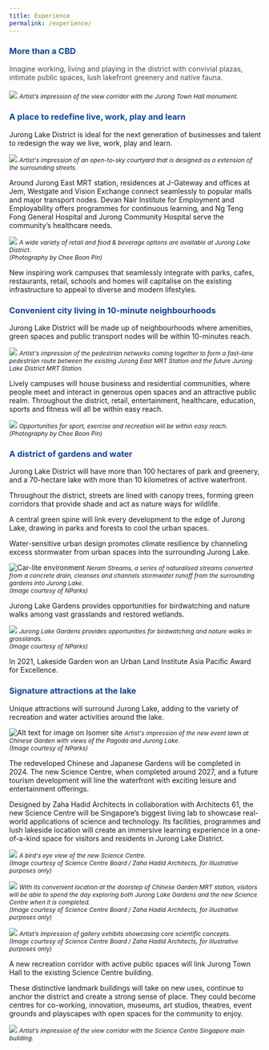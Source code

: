 ```yaml
---
title: Experience
permalink: /experience/
---
```

<h3 style="color:#124596; font-weight:bold;">More than a CBD</h3>

<h4 style="color:#484848; font-weight:normal;margin-top: 0;">Imagine working, living and playing in the district with convivial plazas, intimate public spaces, lush lakefront greenery and native fauna.</h4>

![](/images/202306%20JLD%20Website%20Update/jth_monument_view.jpg)
<span style="font-size:12px; font-style:italic;"> Artist’s impression of the view corridor with the Jurong Town Hall monument. </span>

<h3 style="color:#124596; font-weight:bold;">A place to redefine live, work, play and learn</h3>

Jurong Lake District is ideal for the next generation of businesses and talent to redesign the way we live, work, play and learn.

![](/images/202306%20JLD%20Website%20Update/14_courtyard_render_1.jpg)
<span style="font-size:12px; font-style:italic;">Artist's impression of an open-to-sky courtyard that is designed as a extension of the surrounding streets.
</span>

Around Jurong East MRT station, residences at J-Gateway and offices at Jem, Westgate and Vision Exchange connect seamlessly to popular malls and major transport nodes. Devan Nair Institute for Employment and Employability offers programmes for continuous learning, and Ng Teng Fong General Hospital and Jurong Community Hospital serve the community’s healthcare needs.

![](/images/July%202022%20Update/Yi%20Lin.jpg)
<span style="font-size:12px; font-style:italic;">A wide variety of retail and food &amp; beverage options are available at Jurong Lake District.<br>(Photography by Chee Boon Pin)
</span>

New inspiring work campuses that seamlessly integrate with parks, cafes, restaurants, retail, schools and homes will capitalise on the existing infrastructure to appeal to diverse and modern lifestyles.


<h3 style="color:#124596; font-weight:bold;">Convenient city living in 10-minute neighbourhoods</h3>

Jurong Lake District will be made up of neighbourhoods where amenities, green spaces and public transport nodes will be within 10-minutes reach.   

![](/images/202306%20JLD%20Website%20Update/28_overall%20connectivity%20plan_render.jpg)
<span style="font-size:12px; font-style:italic;">Artist's impression of the pedestrian networks coming together to form a fast-lane pedestrian route between the existing Jurong East MRT Station and the future Jurong Lake District MRT Station.
</span>

Lively campuses will house business and residential communities, where people meet and interact in generous open spaces and an attractive public realm. Throughout the district, retail, entertainment, healthcare, education, sports and fitness will all be within easy reach.

![](/images/Picture2.jpg)
<span style="font-size:12px; font-style:italic;">Opportunities for sport, exercise and recreation will be within easy reach.<br>(Photography by Chee Boon Pin)
</span>

<h3 style="color:#124596; font-weight:bold;">A district of gardens and water</h3>

<!--<img style="float: right; width:50%; padding:0px 20px 20px;" src="/images/jld_neramstreamscrop.jpg">-->
Jurong Lake District will have more than 100 hectares of park and greenery, and a 70-hectare lake with more than 10 kilometres of active waterfront.

Throughout the district, streets are lined with canopy trees, forming green corridors that provide shade and act as nature ways for wildlife.

A central green spine will link every development to the edge of Jurong Lake, drawing in parks and forests to cool the urban spaces.

Water-sensitive urban design promotes climate resilience by channeling excess stormwater from urban spaces into the surrounding Jurong Lake.

![Car-lite environment](/images/jld_neramstreams.jpg)
<span style="font-size:12px; font-style:italic;">Neram Streams, a series of naturalised streams converted from a concrete drain, cleanses and channels stormwater runoff from the surrounding gardens into Jurong Lake. <br> (Image courtesy of NParks)
</span>

Jurong Lake Gardens provides opportunities for birdwatching and nature walks among vast grasslands and restored wetlands.

![](/images/Grasslands%204.jpg)
<span style="font-size:12px; font-style:italic;">Jurong Lake Gardens provides opportunities for birdwatching and nature walks in grasslands. <br> (Image courtesy of NParks)
</span>

In 2021, Lakeside Garden won an Urban Land Institute Asia Pacific Award for Excellence.

<h3 style="color:#124596; font-weight:bold;">Signature attractions at the lake</h3>

Unique attractions will surround Jurong Lake, adding to the variety of recreation and water activities around the lake.

![Alt text for image on Isomer site](/images/JLG_Event_Lawn.jpg) 
<span style="font-size:12px; font-style:italic;"> Artist's impression of the new event lawn at Chinese Garden with views of the Pagoda and Jurong Lake. <br> (Image courtesy of NParks)</span>

The redeveloped Chinese and Japanese Gardens will be completed in 2024. The new Science Centre, when completed around 2027, and a future tourism development will line the waterfront with exciting leisure and entertainment offerings.

Designed by Zaha Hadid Architects in collaboration with Architects 61, the new Science Centre will be Singapore’s biggest living lab to showcase real-world applications of science and technology. Its facilities, programmes and lush lakeside location will create an immersive learning experience in a one-of-a-kind space for visitors and residents in Jurong Lake District.

![](/images/202306%20JLD%20Website%20Update/17_lake%20attractions_new%20science%20centre_render_1.jpg)
<span style="font-size:12px; font-style:italic;"> A bird's eye view of the new Science Centre. <br> (Image courtesy of Science Centre Board / Zaha Hadid Architects, for illustrative purposes only)</span>

![](/images/New%20Science%20Centre/Image%202%20-%20Accesible%20from%20Chinese%20Garden%20MRT.jpg)
<span style="font-size:12px; font-style:italic;"> With its convenient location at the doorstep of Chinese Garden MRT station, visitors will be able to spend the day exploring both Jurong Lake Gardens and the new Science Centre when it is completed. <br> (Image courtesy of Science Centre Board / Zaha Hadid Architects, for illustrative purposes only)</span>

![](/images/New%20Science%20Centre/NSC%2007.jpg)
<span style="font-size:12px; font-style:italic;"> Artist’s impression of gallery exhibits showcasing core scientific concepts. <br> (Image courtesy of Science Centre Board / Zaha Hadid Architects, for illustrative purposes only)</span>

A new recreation corridor with active public spaces will link Jurong Town Hall to the existing Science Centre building.

These distinctive landmark buildings will take on new uses, continue to anchor the district and create a strong sense of place. They could become centres for co-working, innovation, museums, art studios, theatres, event grounds and playscapes with open spaces for the  community to enjoy.

![](/images/202306%20JLD%20Website%20Update/2nd%20storey%20courtyard.jpg)
<span style="font-size:12px; font-style:italic;"> Artist’s impression of the view corridor with the Science Centre Singapore main building. </span>